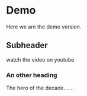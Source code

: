 # Demo
Here we are the demo version.
## Subheader
watch the video on youtube
###  An other heading
The hero of the decade.......
